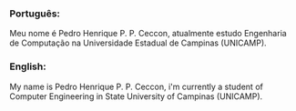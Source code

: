 ### **Português:**
  
  Meu nome é Pedro Henrique P. P. Ceccon, atualmente estudo Engenharia de Computação na Universidade Estadual de Campinas (UNICAMP).

### **English:**
  
  My name is Pedro Henrique P. P. Ceccon, i'm currently a student of Computer Engineering in State University of Campinas (UNICAMP).
